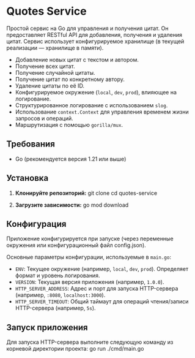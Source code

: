 # Quotes Service

Простой сервис на Go для управления и получения цитат. Он предоставляет RESTful API для добавления, получения и удаления цитат. Сервис использует конфигурируемое хранилище (в текущей реализации — хранилище в памяти).

* Добавление новых цитат с текстом и автором.
* Получение всех цитат.
* Получение случайной цитаты.
* Получение цитат по конкретному автору.
* Удаление цитаты по её ID.
* Конфигурируемое окружение (`local`, `dev`, `prod`), влияющее на логирование.
* Структурированное логирование с использованием `slog`.
* Использование `context.Context` для управления временем жизни запросов и операций.
* Маршрутизация с помощью `gorilla/mux`.

## Требования

* Go (рекомендуется версия 1.21 или выше)

## Установка

1.  **Клонируйте репозиторий:**
    git clone
    cd quotes-service

2.  **Загрузите зависимости:**
    go mod download

## Конфигурация

Приложение конфигурируется при запуске (через переменные окружения или конфигурационный файл config.json).

Основные параметры конфигурации, используемые в `main.go`:
* `ENV`: Текущее окружение (например, `local`, `dev`, `prod`). Определяет формат и уровень логирования.
* `VERSION`: Текущая версия приложения (например, `1.0.0`).
* `HTTP_SERVER_ADDRESS`: Адрес и порт для запуска HTTP-сервера (например, `:8080`, `localhost:3000`).
* `HTTP_SERVER_TIMEOUT`: Общий таймаут для операций чтения/записи HTTP-сервера (например, `5s`).


## Запуск приложения

Для запуска HTTP-сервера выполните следующую команду из корневой директории проекта:
go run ./cmd/main.go
